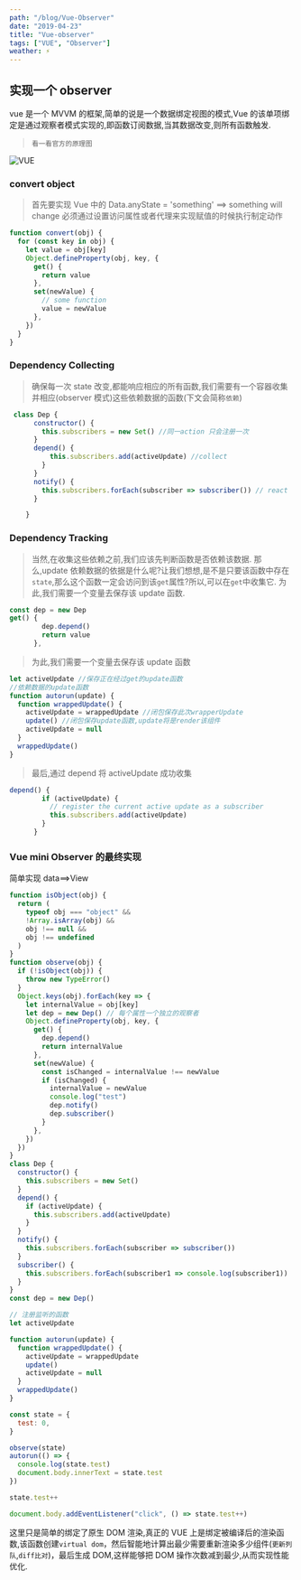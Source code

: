 ```yaml
---
path: "/blog/Vue-Observer"
date: "2019-04-23"
title: "Vue-observer"
tags: ["VUE", "Observer"]
weather: ⚡
---
```


>

## 实现一个 observer

vue 是一个 MVVM 的框架,简单的说是一个数据绑定视图的模式,Vue 的该单项绑定是通过观察者模式实现的,即函数订阅数据,当其数据改变,则所有函数触发.

>     看一看官方的原理图

![VUE](https://cn.vuejs.org/images/data.png)

### convert object

> 首先要实现 Vue 中的 Data.anyState = 'something' ==> something will change
> 必须通过设置访问属性或者代理来实现赋值的时候执行制定动作

```js
function convert(obj) {
  for (const key in obj) {
    let value = obj[key]
    Object.defineProperty(obj, key, {
      get() {
        return value
      },
      set(newValue) {
        // some function
        value = newValue
      },
    })
  }
}
```

### Dependency Collecting

> 确保每一次 state 改变,都能响应相应的所有函数,我们需要有一个容器收集并相应(observer 模式)这些依赖数据的函数(下文会简称`依赖`)

```js
 class Dep {
      constructor() {
        this.subscribers = new Set() //同一action 只会注册一次
      }
      depend() {
          this.subscribers.add(activeUpdate) //collect
        }
      }
      notify() {
        this.subscribers.forEach(subscriber => subscriber()) // react
      }

    }
```

### Dependency Tracking

> 当然,在收集这些依赖之前,我们应该先判断函数是否依赖该数据.
> 那么,update 依赖数据的依据是什么呢?让我们想想,是不是只要该函数中存在`state`,那么这个函数一定会访问到该`get`属性?所以,可以在`get`中收集它.
> 为此,我们需要一个变量去保存该 update 函数.

```js
const dep = new Dep
get() {
        dep.depend()
        return value
      },
```

> 为此,我们需要一个变量去保存该 update 函数

```js
let activeUpdate //保存正在经过get的update函数
//依赖数据的update函数
function autorun(update) {
  function wrappedUpdate() {
    activeUpdate = wrappedUpdate //闭包保存此次wrapperUpdate
    update() //闭包保存update函数,update将是render该组件
    activeUpdate = null
  }
  wrappedUpdate()
}
```

> 最后,通过 depend 将 activeUpdate 成功收集

```js
depend() {
        if (activeUpdate) {
          // register the current active update as a subscriber
          this.subscribers.add(activeUpdate)
        }
      }
```

### Vue mini Observer 的最终实现

简单实现 data==>View

```js
function isObject(obj) {
  return (
    typeof obj === "object" &&
    !Array.isArray(obj) &&
    obj !== null &&
    obj !== undefined
  )
}
function observe(obj) {
  if (!isObject(obj)) {
    throw new TypeError()
  }
  Object.keys(obj).forEach(key => {
    let internalValue = obj[key]
    let dep = new Dep() // 每个属性一个独立的观察者
    Object.defineProperty(obj, key, {
      get() {
        dep.depend()
        return internalValue
      },
      set(newValue) {
        const isChanged = internalValue !== newValue
        if (isChanged) {
          internalValue = newValue
          console.log("test")
          dep.notify()
          dep.subscriber()
        }
      },
    })
  })
}
class Dep {
  constructor() {
    this.subscribers = new Set()
  }
  depend() {
    if (activeUpdate) {
      this.subscribers.add(activeUpdate)
    }
  }
  notify() {
    this.subscribers.forEach(subscriber => subscriber())
  }
  subscriber() {
    this.subscribers.forEach(subscriber1 => console.log(subscriber1))
  }
}
const dep = new Dep()

// 注册监听的函数
let activeUpdate

function autorun(update) {
  function wrappedUpdate() {
    activeUpdate = wrappedUpdate
    update()
    activeUpdate = null
  }
  wrappedUpdate()
}

const state = {
  test: 0,
}

observe(state)
autorun(() => {
  console.log(state.test)
  document.body.innerText = state.test
})

state.test++

document.body.addEventListener("click", () => state.test++)
```

这里只是简单的绑定了原生 DOM 渲染,真正的 VUE 上是绑定被编译后的渲染函数,该函数创建`virtual dom`，然后智能地计算出最少需要重新渲染多少组件(`更新列队`,`diff比对`)，最后生成 DOM,这样能够把 DOM 操作次数减到最少,从而实现性能优化.
